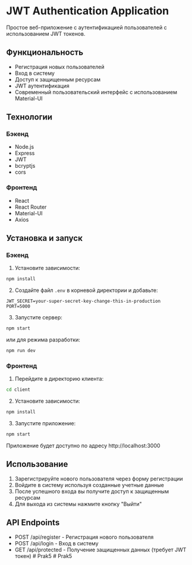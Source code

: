 # JWT Authentication Application

Простое веб-приложение с аутентификацией пользователей с использованием JWT токенов.

## Функциональность

- Регистрация новых пользователей
- Вход в систему
- Доступ к защищенным ресурсам
- JWT аутентификация
- Современный пользовательский интерфейс с использованием Material-UI

## Технологии

### Бэкенд
- Node.js
- Express
- JWT
- bcryptjs
- cors

### Фронтенд
- React
- React Router
- Material-UI
- Axios

## Установка и запуск

### Бэкенд

1. Установите зависимости:
```bash
npm install
```

2. Создайте файл `.env` в корневой директории и добавьте:
```
JWT_SECRET=your-super-secret-key-change-this-in-production
PORT=5000
```

3. Запустите сервер:
```bash
npm start
```
или для режима разработки:
```bash
npm run dev
```

### Фронтенд

1. Перейдите в директорию клиента:
```bash
cd client
```

2. Установите зависимости:
```bash
npm install
```

3. Запустите приложение:
```bash
npm start
```

Приложение будет доступно по адресу http://localhost:3000

## Использование

1. Зарегистрируйте нового пользователя через форму регистрации
2. Войдите в систему используя созданные учетные данные
3. После успешного входа вы получите доступ к защищенным ресурсам
4. Для выхода из системы нажмите кнопку "Выйти"

## API Endpoints

- POST /api/register - Регистрация нового пользователя
- POST /api/login - Вход в систему
- GET /api/protected - Получение защищенных данных (требует JWT токен) #   P r a k 5 
 
 #   P r a k 5 
 
 
